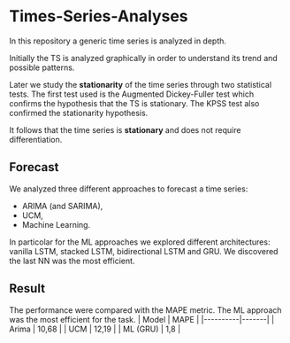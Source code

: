 # Times-Series-Analyses
In this repository a generic time series is analyzed in depth.

Initially the TS is analyzed graphically in order to understand its trend and possible patterns.

Later we study the **stationarity** of the time series through two statistical tests. The first test used is the Augmented Dickey-Fuller test which confirms the hypothesis that the TS is stationary. The KPSS test also confirmed the stationarity hypothesis.

It follows that the time series is **stationary** and does not require differentiation.

## Forecast
We analyzed three different approaches to forecast a time series:
- ARIMA (and SARIMA),
- UCM,
- Machine Learning.

In particolar for the ML approaches we explored different architectures: vanilla LSTM, stacked LSTM, bidirectional LSTM and GRU. We discovered the last NN was the most efficient.

## Result

The performance were compared with the MAPE metric.
The ML approach was the most efficient for the task.
| Model    | MAPE  |
|----------|-------|
| Arima    | 10,68 |
| UCM      | 12,19 |
| ML (GRU) | 1,8   |


